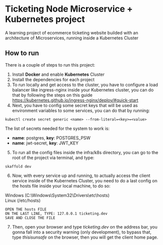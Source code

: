 # Ticketing Node Microservice + Kubernetes project

A learning project of ecommerce ticketing website builded with an architecture of Microservices, running inside a Kubernetes Cluster

## How to run

There is a couple of steps to run this project:

1. Install **Docker** and enable **Kubernetes** Cluster
2. Install the dependencies for each project
3. To run locally and get access to the cluster, you have to configure a load balancer like ingress-nginx inside your Kubernetes cluster, you can do that by following the steps on this guide https://kubernetes.github.io/ingress-nginx/deploy/#quick-start
4. Next, you have to config some secret keys that will be used as environment variables to some services, you can do that by running:

```
kubectl create secret generic <name> --from-literal=<key>=<value>
```

The list of secrets needed for the system to work is:
  - **name**: postgres, **key**: POSTGRES_PSW
  - **name**: jwt-secret, **key**: JWT_KEY
5. To run all the config files inside the infra/k8s directory, you can go to the root of the project via terminal, and type:

```
skaffold dev
```

6. Now, with every service up and running, to actually access the client service inside of the Kubernetes Cluster, you need to do a last config on the hosts file inside your local machine, to do so:

Windows (C:\Windows\System32\Drivers\etc\hosts) <br>
Linux (/etc/hosts)

```
OPEN THE hosts FILE
ON THE LAST LINE, TYPE: 127.0.0.1 ticketing.dev
SAVE AND CLOSE THE FILE
```

7. Then, open your browser and type *ticketing.dev* on the address bar, you gonna fall into a security warning (only development), to bypass that, type *thisisunsafe* on the browser, then you will get the client home page.

